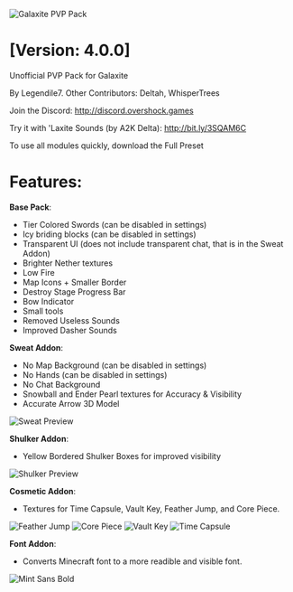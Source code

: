 ![Galaxite PVP Pack](https://i.imgur.com/HmsUo8j.png)
# [Version: 4.0.0]

Unofficial PVP Pack for Galaxite

By Legendile7. Other Contributors: Deltah, WhisperTrees

Join the Discord: http://discord.overshock.games

Try it with 'Laxite Sounds (by A2K Delta): http://bit.ly/3SQAM6C

To use all modules quickly, download the Full Preset
# Features:
**Base Pack**:
- Tier Colored Swords (can be disabled in settings)
- Icy briding blocks (can be disabled in settings)
- Transparent UI (does not include transparent chat, that is in the Sweat Addon)
- Brighter Nether textures
- Low Fire
- Map Icons + Smaller Border
- Destroy Stage Progress Bar
- Bow Indicator
- Small tools
- Removed Useless Sounds
- Improved Dasher Sounds

**Sweat Addon**:
- No Map Background (can be disabled in settings)
- No Hands (can be disabled in settings)
- No Chat Background
- Snowball and Ender Pearl textures for Accuracy & Visibility
- Accurate Arrow 3D Model

![Sweat Preview](https://user-images.githubusercontent.com/56519032/216826367-e8c9e70e-f6ec-45de-b357-785219422eb0.png)

**Shulker Addon**:
- Yellow Bordered Shulker Boxes for improved visibility

![Shulker Preview](https://user-images.githubusercontent.com/56519032/216826100-367af578-ce52-49bd-a90d-b8b0d7568049.png)

**Cosmetic Addon**:
- Textures for Time Capsule, Vault Key, Feather Jump, and Core Piece.

![Feather Jump](https://user-images.githubusercontent.com/56519032/216826143-5f7938f3-6fbd-4b96-b972-d811e12e99cd.png)
![Core Piece](https://user-images.githubusercontent.com/56519032/216826166-4f0d17b9-b113-437c-bce9-416c5c3bb66e.png)
![Vault Key](https://user-images.githubusercontent.com/56519032/216826178-5c573539-be67-48b6-90eb-906f293fb75a.png)
![Time Capsule](https://user-images.githubusercontent.com/56519032/216826184-61537a81-04cf-4c00-b819-1b5a3fd303a4.png)


**Font Addon**:
- Converts Minecraft font to a more readible and visible font.

![Mint Sans Bold](https://user-images.githubusercontent.com/56519032/216826246-a0828894-24db-41f4-ba83-73e54b0c795c.png)
